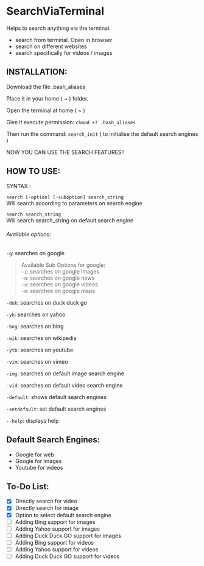 # SearchViaTerminal
Helps to search anything via the terminal.
* search from terminal. Open in browser
* search on different websites
* search specifically for videos / images

## INSTALLATION:
Download the file .bash_aliases

Place it in your home ( ~ ) folder.

Open the terminal at home ( ~ )

Give it execute permission:
  `chmod +7 .bash_aliases`

Then run the command:
  `search_init`
( to initialise the default search engines )

NOW YOU CAN USE THE SEARCH FEATURES!!

## HOW TO USE:
  SYNTAX :
  
  `search [-option] [-suboption] search_string`\
          Will search according to parameters on search engine
          
  `search search_string`\
          Will search search_string on default search engine
          
###### Available options:

 `-g`: searches on google

> Available Sub Options for google:\
                  `-i`: 
                      searches on google images\
                  `-n`: 
                      searches on google news\
                  `-v`: 
                      searches on google videos\
                  `-m`: 
                      searches on google maps

 `-duk`: searches on duck duck go
   
 `-yh`:  searches on yahoo

 `-bng`: searches on bing

 `-wik`: searches on wikipedia

 `-ytb`: searches on youtube

 `-vim`: searches on vimeo

 `-img`: searches on default image search engine

 `-vid`: searches on default video search engine

 `-default`: shows default search engines

 `-setdefault`: set default search engines

 `--help`: displays help
 
 ## Default Search Engines:
 * Google for web
 * Google for images
 * Youtube for videos
 
 
 ## To-Do List:
 - [x] Directly search for video
 - [x] Directly search for image
 - [x] Option to select default search engine
 - [ ] Adding Bing support for images
 - [ ] Adding Yahoo support for images
 - [ ] Adding Duck Duck GO support for images
 - [ ] Adding Bing support for videos
 - [ ] Adding Yahoo support for videos
 - [ ] Adding Duck Duck GO support for videos
